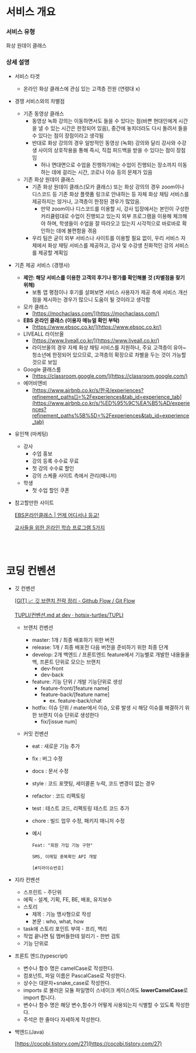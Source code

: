 # 서비스 개요

### 서비스 유형

화상 원데이 클래스

### 상세 설명

- 서비스 타겟
    - 온라인 화상 클래스에 관심 있는 고객층 전원 (연령대 x)
- 경쟁 서비스와의 차별점
    - 기존 동영상 클래스
        - 동영상 녹화 강의는 이동하면서도 들을 수 있다는 점(바쁜 현대인에게 시간을 낼 수 있는 시간은 한정되어 있음), 중간에 놓치더라도 다시 돌려서 들을 수 있다는 점이 장점이라고 생각됨
        - 반대로 화상 강의의 경우 일방적인 동영상 (녹화) 강의와 달리 강사와 수강생 사이의 상호작용을 통해 즉시, 직접 피드백을 받을 수 있다는 점이 장점임
            - 허나 면대면으로 수업을 진행하기에는 수업이 진행되는 장소까지 이동하는 데에 걸리는 시간, 코로나 이슈 등의 문제가 있음
    - 기존 화상 원데이 클래스
        - 기존 화상 원데이 클래스(모카 클래스) 또는 화상 강의의 경우 zoom이나 디스코드 등 기존 화상 플랫폼 링크로 안내하는 등 자체 화상 채팅 서비스를 제공하지는 않거나, 고객층이 한정된 경우가 많았음.
            - 만약 zoom이나 디스코드를 이용할 시, 강사 입장에서는 본인이 구성한 커리큘럼대로 수업이 진행되고 있는지 외부 프로그램을 이용해 체크해야 하며, 학생들이 수업을 잘 따라오고 있는지 시각적으로 바로바로 확인하는 데에 불편함을 겪음
        - 우리 팀은 굳이 외부 서비스나 사이트를 이용할 필요 없이, 우리 서비스 자체에서 화상 채팅 서비스를 제공하고, 강사 및 수강생 친화적인 강의 서비스를 제공할 계획임
- 기존 제공 서비스 (경쟁사)
    - **제안: 해당 서비스를 이용한 고객의 후기나 평가를 확인해볼 것 (차별점을 찾기 위해)**
        - 보통 앱 평점이나 후기를 살펴보면 서비스 사용자가 제공 측에 서비스 개선점을 제시하는 경우가 많으니 도움이 될 것이라고 생각함
    - 모카 클래스
        - [https://mochaclass.com/](https://mochaclass.com/)
    - **EBS 온라인 클래스 (이용자 매뉴얼 확인 부탁)**
        - [https://www.ebsoc.co.kr/](https://www.ebsoc.co.kr/)
    - LIVEALL 라이브올
        - [https://www.liveall.co.kr/](https://www.liveall.co.kr/)
        - 라이브올의 경우 자체 화상 채팅 서비스를 지원하나, 주요 고객층이 유아~청소년에 한정되어 있으므로, 고객층의 확장으로 차별을 두는 것이 가능할 것으로 보임
    - Google 클래스룸
        - [https://classroom.google.com/](https://classroom.google.com/)
    - 에어비앤비
        - [https://www.airbnb.co.kr/s/한국/experiences?refinement_paths[]=%2Fexperiences&tab_id=experience_tab](https://www.airbnb.co.kr/s/%ED%95%9C%EA%B5%AD/experiences?refinement_paths%5B%5D=%2Fexperiences&tab_id=experience_tab)
- 유인책 (마케팅)
    - 강사
        - 수업 홍보
        - 강의 등록 수수료 무료
        - 첫 강의 수수료 할인
        - 강의 스케줄 사이트 측에서 관리(매니저)
    - 학생
        - 첫 수업 할인 쿠폰
- 참고할만한 사이트
    
    [EBS온라인클래스 | 언제 어디서나 등교!](https://www.ebsoc.co.kr/manual)
    
    [교사들을 위한 온라인 학습 프로그램 5가지](https://www.hp.com/kr-ko/shop/tech-takes/post/%EA%B5%90%EC%82%AC%EB%93%A4%EC%9D%84-%EC%9C%84%ED%95%9C-%EC%98%A8%EB%9D%BC%EC%9D%B8-%ED%95%99%EC%8A%B5-%ED%94%84%EB%A1%9C%EA%B7%B8%EB%9E%A8-5%EA%B0%80%EC%A7%80)
    

</br></br>

# 코딩 컨벤션

- 깃 컨벤션
    
    [[GIT] 📈 깃 브랜치 전략 정리 - Github Flow / Git Flow](https://inpa.tistory.com/entry/GIT-%E2%9A%A1%EF%B8%8F-github-flow-git-flow-%F0%9F%93%88-%EB%B8%8C%EB%9E%9C%EC%B9%98-%EC%A0%84%EB%9E%B5)
    
    [TUPLI/컨벤션.md at dev · hotsix-turtles/TUPLI](https://github.com/hotsix-turtles/TUPLI/blob/dev/docs/%EC%BB%A8%EB%B2%A4%EC%85%98.md)
    
    - 브랜치 컨벤션
    
        - master: 1개 / 최종 배포하기 위한 버전
        - release: 1개 / 최종 배포전 다음 버전을 준비하기 위한 최종 단계
        - develop: 2개 백엔드 / 프론트엔드 feature에서 기능별로 개발한 내용들을 백, 프론트 단위로 모으는 브랜치
            - dev-front
            - dev-back
        - feature: 기능 단위 / 개발 기능단위로 생성
            - feature-front/[feature name]
            - feature-back/[feature name]
                - ex. feature-back/chat
        - hotfix: 이슈 단위 / mater에서 이슈, 오류 발생 시 해당 이슈를 해결하기 위한 브랜치 이슈 단위로 생성한다
            - fix/[issue num]
    - 커밋 컨벤션
        - eat : 새로운 기능 추가
        - fix : 버그 수정
        - docs : 문서 수정
        - style : 코드 포맷팅, 세미콜론 누락, 코드 변경이 없는 경우
        - refactor : 코드 리펙토링
        - test : 테스트 코드, 리펙토링 테스트 코드 추가
        - chore : 빌드 업무 수정, 패키지 매니저 수정
        - 예시
            
            ```
            Feat: "회원 가입 기능 구현"
            
            SMS, 이메일 중복확인 API 개발
            
            [#지라이슈번호]
            ```
            
- 지라 컨벤션
    - 스프린트 - 주단위
    - 에픽 - 설계, 기획, FE, BE, 배포, 유지보수
    - 스토리
        - 제목 : 기능 명사형으로 작성
        - 본문 : who, what, how
    - task에 스토리 포인트 부여 - 프리, 백리
    - 작업 끝나면 팀 멤버들한테 알리기 - 한번 검토
    - 기능 단위로
    
- 프론트 엔드(typescript)
    - 변수나 함수 명은 camelCase로 작성한다.
    - 컴포넌트, 파일 이름은 PascalCase로 작성한다.
    - 상수는 대문자+snake_case로 작성한다.
    - imports 로 불러온 모듈 파일명이 스네이크 케이스여도 **lowerCamelCase**로 import 합니다.
    - 변수나 함수 명은 해당 변수,함수가 어떻게 사용되는지 식별할 수 있도록 작성한다.
    - 주석은 한 줄마다 자세하게 작성한다.
- 백엔드(Java)
    
    [https://cocobi.tistory.com/27](https://cocobi.tistory.com/27)



